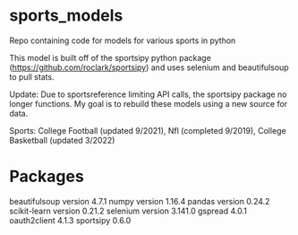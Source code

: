 # sports_models
Repo containing code for models for various sports in python

This model is built off of the sportsipy python package (https://github.com/roclark/sportsipy) and uses selenium and beautifulsoup to pull stats.

Update: Due to sportsreference limiting API calls, the sportsipy package no longer functions. My goal is to rebuild these models using a new source for data.

Sports:
College Football (updated 9/2021),
Nfl (completed 9/2019),
College Basketball (updated 3/2022)

Packages
============
beautifulsoup version 4.7.1
numpy version 1.16.4
pandas version 0.24.2
scikit-learn version 0.21.2
selenium version 3.141.0
gspread 4.0.1
oauth2client 4.1.3
sportsipy 0.6.0
